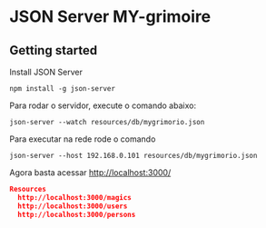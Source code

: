 # JSON Server MY-grimoire


## Getting started

Install JSON Server 

```
npm install -g json-server
```

Para rodar o servidor, execute o comando abaixo:
```
json-server --watch resources/db/mygrimorio.json
```

Para executar na rede rode o comando

```
json-server --host 192.168.0.101 resources/db/mygrimorio.json
```

Agora basta acessar [http://localhost:3000/](http://localhost:3000/)

```json
Resources
  http://localhost:3000/magics
  http://localhost:3000/users
  http://localhost:3000/persons

```
